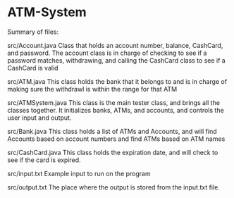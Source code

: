# ATM-System

Summary of files:

src/Account.java
  Class that holds an account number, balance, CashCard, and password. 
  The account class is in charge of checking to see if a password matches, withdrawing, and
  calling the CashCard class to see if a CashCard is valid
  
src/ATM.java
  This class holds the bank that it belongs to and is in charge of making sure the withdrawl is
  within the range for that ATM

src/ATMSystem.java
  This class is the main tester class, and brings all the classes together. It initializes banks, ATMs,
  and accounts, and controls the user input and output.
  
src/Bank.java
  This class holds a list of ATMs and Accounts, and will find Accounts based on account numbers and
  find ATMs based on ATM names

src/CashCard.java
  This class holds the expiration date, and will check to see if the card is expired.

src/input.txt
  Example input to run on the program
  
src/output.txt
  The place where the output is stored from the input.txt file.

